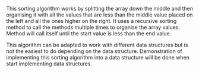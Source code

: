 This sorting algorithm works by splitting the array down the middle and then organising it with all the values that are less than the middle value placed on the left and all the ones higher on the right. It uses a recursive sorting method to call the methods multiple times to organise the array values. Method will call itself until the start value is less than the end value. 

This algorithm can be adapted to work with different data structures but is not the easiest to do depending on the data structure. Demonstration of implementing this sorting algorithm into a data structure will be done when start implementing data structures.